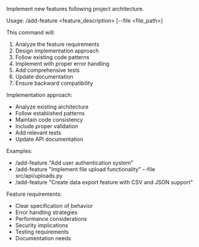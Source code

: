 Implement new features following project architecture.

Usage: /add-feature <feature_description> [--file <file_path>]

This command will:
1. Analyze the feature requirements
2. Design implementation approach
3. Follow existing code patterns
4. Implement with proper error handling
5. Add comprehensive tests
6. Update documentation
7. Ensure backward compatibility

Implementation approach:
- Analyze existing architecture
- Follow established patterns
- Maintain code consistency
- Include proper validation
- Add relevant tests
- Update API documentation

Examples:
- /add-feature "Add user authentication system"
- /add-feature "Implement file upload functionality" --file src/api/uploads.py
- /add-feature "Create data export feature with CSV and JSON support"

Feature requirements:
- Clear specification of behavior
- Error handling strategies
- Performance considerations
- Security implications
- Testing requirements
- Documentation needs